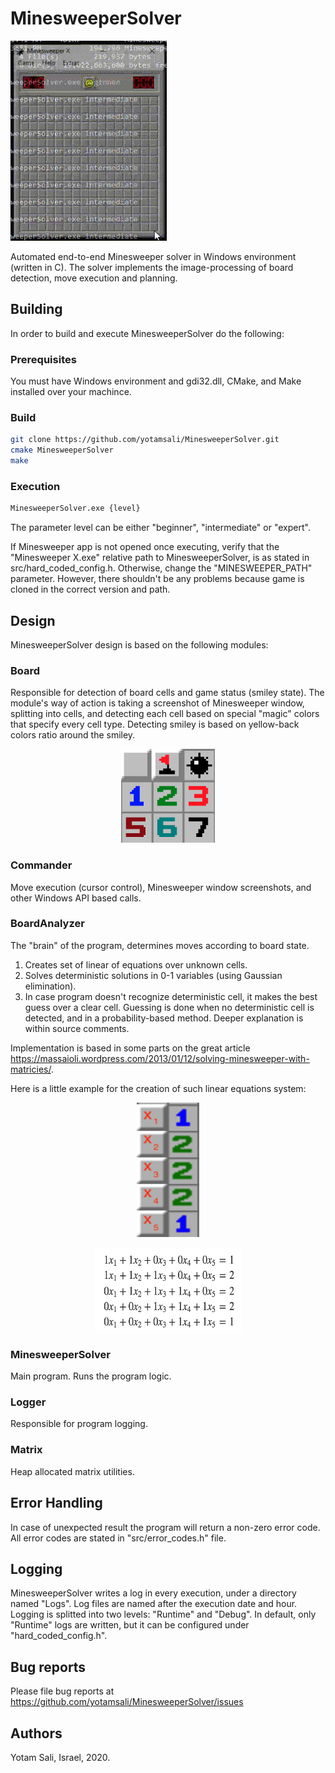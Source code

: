 # MinesweeperSolver

<img src="blob/demo.gif" width="250" height="320"/>


Automated end-to-end Minesweeper solver in Windows environment (written in C).
The solver implements the image-processing of board detection, move execution and planning.



## Building
In order to build and execute MinesweeperSolver do the following:

### Prerequisites
You must have Windows environment and gdi32.dll, CMake, and Make installed over your machince.

### Build
```bash
git clone https://github.com/yotamsali/MinesweeperSolver.git
cmake MinesweeperSolver
make
```

### Execution
```bash
MinesweeperSolver.exe {level}
```
The parameter level can be either "beginner", "intermediate" or "expert".

If Minesweeper app is not opened once executing, verify that the "Minesweeper X.exe" relative path to MinesweeperSolver, is as stated in src/hard_coded_config.h.
Otherwise, change the "MINESWEEPER_PATH" parameter. However, there shouldn't be any problems because game is cloned in the correct version and path.

## Design

MinesweeperSolver design is based on the following modules:

### Board
Responsible for detection of board cells and game status (smiley state).
The module's way of action is taking a screenshot of Minesweeper window, splitting into cells,
and detecting each cell based on special "magic" colors that specify every cell type.
Detecting smiley is based on yellow-back colors ratio around the smiley.

<p align="center">
  <img src="blob/minesweeper_colors_example.jpg" width="150" height="150" title="Cells unique colors example" />
</p>


### Commander
Move execution (cursor control), Minesweeper window screenshots, and other Windows API based calls.

### BoardAnalyzer
The "brain" of the program, determines moves according to board state.
1. Creates set of linear of equations over unknown cells.
2. Solves deterministic solutions in 0-1 variables (using Gaussian elimination).
3. In case program doesn't recognize deterministic cell, it makes the best guess over a clear cell.
Guessing is done when no deterministic cell is detected, and in a probability-based method.
Deeper explanation is within source comments.

Implementation is based in some parts on the great article https://massaioli.wordpress.com/2013/01/12/solving-minesweeper-with-matricies/.

Here is a little example for the creation of such linear equations system:

<p align="center">
  <img src="blob/variable_mapping.png" width="100" height="215" />
</p>
<p align="center">
  <img src="blob/linear_equations.png" width="235" height="135"/>
</p>

### MinesweeperSolver
Main program. Runs the program logic.

### Logger
Responsible for program logging.

### Matrix
Heap allocated matrix utilities.


## Error Handling

In case of unexpected result the program will return a non-zero error code.
All error codes are stated in "src/error_codes.h" file.


## Logging 

MinesweeperSolver writes a log in every execution, under a directory named "Logs".
Log files are named after the execution date and hour.
Logging is splitted into two levels: "Runtime" and "Debug". In default, only "Runtime" logs are written, but it can be configured under "hard_coded_config.h".


## Bug reports

Please file bug reports at https://github.com/yotamsali/MinesweeperSolver/issues

## Authors

Yotam Sali, Israel, 2020.
